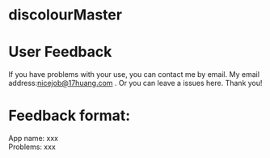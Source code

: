 # discolourMaster

# User Feedback
If you have problems with your use, you can contact me by email. My email address:nicejob@17huang.com . Or you can leave a issues here. Thank you!

# Feedback format:
 App name: xxx  
 Problems: xxx
